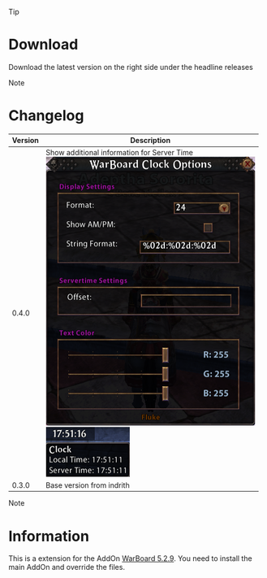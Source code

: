 > [!TIP]
> # Download
> Download the latest version on the right side under the headline releases

> [!NOTE]
> # Changelog
> 
> | Version  | Description |
> | ------------- | ------------- |
> | 0.4.0  | Show additional information for Server Time <br>![Settings](https://github.com/Makume/WarBoard_Clock/blob/main/Images/Settings.png)<br>![Tooltip](https://github.com/Makume/WarBoard_Clock/blob/main/Images/Tooltip.png)|
> | 0.3.0  | Base version from indrith  |

> [!NOTE]
> # Information
> 
> This is a extension for the AddOn [WarBoard 5.2.9](https://tools.idrinth.de/addons/warboard/). You need to install the main AddOn and override the files.

